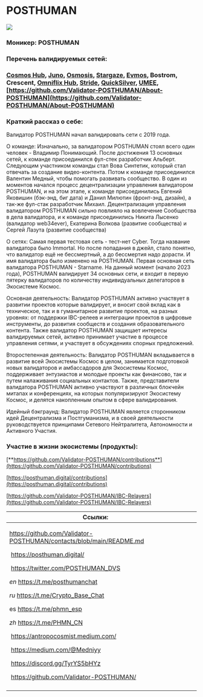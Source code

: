 # POSTHUMAN

![](../../.gitbook/assets/image.png)

### **Моникер:** POSTHUMAN

### **Перечень валидируемых сетей:**&#x20;

### [Cosmos Hub](../../cosmobook/cosmoshub.md), [Juno](../../cosmobook/juno/), [Osmosis](../../cosmobook/osmosis.md), [Stargaze](../../cosmobook/stargaze.md), [Evmos](../../cosmobook/evmos.md), Bostrom, Crescent, [Omniflix Hub](../../cosmobook/omniflix.md), [Stride](../../readme/stride.md), [QuickSilver](../../readme/quicksilver.md), [UMEE](../../readme/umee.md), [https://github.com/Validator-POSTHUMAN/About-POSTHUMAN](https://github.com/Validator-POSTHUMAN/About-POSTHUMAN)



### **Краткий рассказ о себе:**

Валидатор POSTHUMAN начал валидировать сети с 2019 года.

О команде: Изначально, за валидатором POSTHUMAN стоял всего один человек - Владимир Понимающий. После достижения 13 основных сетей, к команде присоединился фул-стек разработчик Альберт. Следующим участником команды стал Вова Синтетик, который стал отвечать за создание видео-контента. Потом к команде присоединился Валентин Медный, чтобы помогать развивать сообщество. В один из моментов начался процесс децентрализации управления валидатором POSTHUMAN, и на этом этапе, к команде присоединились Евгений Яковишин (бэк-энд, биг дата) и Данил Милютин (фронт-энд, дизайн), а так-же фул-стак разработчик Михаил. Децентрализация управления валидатором POSTHUMAN сильно повлияло на вовлечение Сообщества в дела валидатора, и к команде присоединились Никита Лысенко (валидатор web34ever), Екатерина Волкова (развитие сообщества) и Сергей Лазута (развитие сообщества)

О сетях: Самая первая тестовая сеть - тест-нет Cyber. Тогда название валидатора было Immortal. Но после попадания в джейл, стало понятно, что валидатор ещё не бессмертный, а до бессмертия надо дорасти. И имя валидатора было изменено на POSTHUMAN. Первая основная сеть валидатора POSTHUMAN - Starname. На данный момент (начало 2023 года), POSTHUMAN валидирует 34 основных сети, и входит в первую пятерку валидаторов по количеству индивидуальных делегаторов в Экосистеме Космос.

Основная деятельность: Валидатор POSTHUMAN активно участвует в развитии проектов которые валидирует, и вносит свой вклад как в техническое, так и в гуманитарное развитие проектов, на разных уровнях: от поддержки IBC-релеев и интеграции проектов в цифровые инструменты, до развития сообществ и создания образовательного контента. Также валидатор POSTHUMAN защищает интересы валидируемых сетей, активно принимает участие в процессе управления сетями, и участвует в обсуждениях спорных предложений.

Второстепенная деятельность: Валидатор POSTHUMAN вкладывается в развитие всей Экосистемы Космос в целом, занимается подготовкой новых валидаторов и амбассадоров для Экосистемы Космос, поддерживает энтузиастов и молодые проекты как финансово, так и путем налаживания социальных контактов. Также, представители валидатора POSTHUMAN активно участвуют в различных блокчейн митапах и конференциях, на которых популяризируют Экосистему Космос, и делятся накопленным опытом в сфере валидирования.

Идейный бэкграунд: Валидатор POSTHUMAN является сторонником идей Децентрализма и Постгуманизма, и в своей деятельности руководствуется принципами Сетевого Нейтралитета, Автономности и Активного Участия.



### **Участие в жизни экосистемы (продукты):**

[**https://github.com/Validator-POSTHUMAN/contributions**](https://github.com/Validator-POSTHUMAN/contributions)

[https://posthuman.digital/contributions](https://posthuman.digital/contributions)

[https://github.com/Validator-POSTHUMAN/IBC-Relayers](https://github.com/Validator-POSTHUMAN/IBC-Relayers)



<table><thead><tr><th>Ссылки:</th><th data-hidden></th><th data-hidden></th></tr></thead><tbody><tr><td><p><a href="https://github.com/Validator-POSTHUMAN/contacts/blob/main/README.md">https://github.com/Validator-POSTHUMAN/contacts/blob/main/README.md</a></p><p></p><p><img src="../../.gitbook/assets/icons_wb-web.png" alt="" data-size="line"> <a href="https://posthuman.digital/">https://posthuman.digital/</a></p><p><img src="../../.gitbook/assets/icons_wb-twitter.png" alt="" data-size="line"> <a href="https://twitter.com/POSTHUMAN_DVS">https://twitter.com/POSTHUMAN_DVS</a></p><p><img src="../../.gitbook/assets/icons_wb-telegram (3).png" alt="" data-size="line"><em>en</em> <a href="https://t.me/posthumanchat">https://t.me/posthumanchat</a></p><p><img src="../../.gitbook/assets/icons_wb-telegram (1).png" alt="" data-size="line"><em>ru</em> <a href="https://t.me/Crypto_Base_Chat">https://t.me/Crypto_Base_Chat</a></p><p><img src="../../.gitbook/assets/icons_wb-telegram (4).png" alt="" data-size="line">es <a href="https://t.me/phmn_esp">https://t.me/phmn_esp</a></p><p><img src="../../.gitbook/assets/icons_wb-telegram (2).png" alt="" data-size="line"><em>zh</em> <a href="https://t.me/PHMN_CN">https://t.me/PHMN_CN</a></p><p><img src="../../.gitbook/assets/icons_wb-medium (1).png" alt="" data-size="line"> <a href="https://antropocosmist.medium.com/">https://antropocosmist.medium.com/</a></p><p><img src="../../.gitbook/assets/icons_wb-medium.png" alt="" data-size="line"> <a href="https://medium.com/@Medniyy">https://medium.com/@Medniyy</a></p><p><img src="../../.gitbook/assets/icons_wb-discord.png" alt="" data-size="line"> <a href="https://discord.gg/TyrYS5bHYz">https://discord.gg/TyrYS5bHYz</a></p><p><img src="../../.gitbook/assets/icons_wb-github.png" alt="" data-size="line"> <a href="https://github.com/Validator-POSTHUMAN/">https://github.com/Validator-POSTHUMAN/</a></p></td><td></td><td></td></tr><tr><td></td><td></td><td></td></tr></tbody></table>
